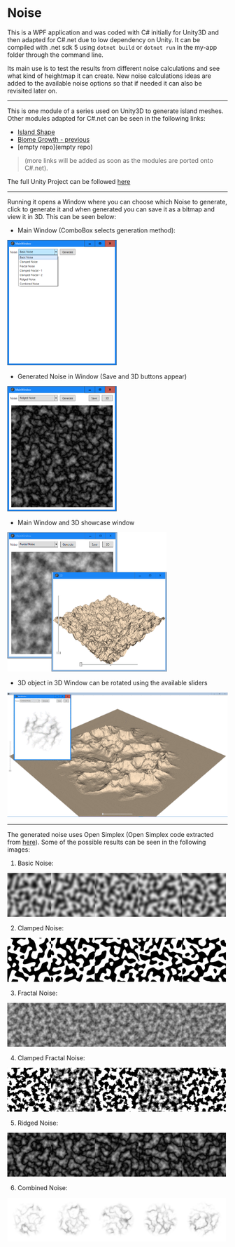 # Noise

This is a WPF application and was coded with C# initially for Unity3D and then adapted for C#.net due to low dependency on Unity. 
It can be compiled with .net sdk 5 using ``dotnet build`` or ``dotnet run`` in the my-app folder through the command line.

Its main use is to test the results from different noise calculations and see what kind of heightmap it can create. New noise calculations ideas are added to the available noise options so that if needed it can also be revisited later on.

---------------------------------------------------------------------------
This is one module of a series used on Unity3D to generate island meshes. Other modules adapted for C#.net can be seen in the following links:
* [Island Shape](https://github.com/brunorc93/islandShapeGen.net)  
* [Biome Growth - previous](https://github.com/brunorc93/BiomeGrowth.net)  
* [empty repo](empty repo)  

> (more links will be added as soon as the modules are ported onto C#.net).  

The full Unity Project can be followed [here](https://github.com/brunorc93/procgen) 

------------------------------------------------------------------------------

Running it opens a Window where you can choose which Noise to generate, click to generate it and when generated you can save it as a bitmap and view it in 3D. This can be seen below:

* Main Window (ComboBox selects generation method):

<div style="display: inline-block">
  <img style="float: left;" src="examples/SS/01.png?raw=true" width="250" alt="noise example">
</div>

* Generated Noise in Window (Save and 3D buttons appear)

<div style="display: inline-block">
  <img style="float: left;" src="examples/SS/02.png?raw=true" width="250" alt="noise example">
</div>

* Main Window and 3D showcase window

<div style="display: inline-block">
  <img style="float: left;" src="examples/SS/03.png?raw=true" width="365" alt="noise example">
</div>

* 3D object in 3D Window can be rotated using the available sliders

<div style="display: inline-block">
  <img style="float: left;" src="examples/SS/04.gif?raw=true" width="600" alt="noise example">
</div>

-------------------------------------------------------------------

The generated noise uses Open Simplex (Open Simplex code extracted from [here](https://gist.github.com/digitalshadow/134a3a02b67cecd72181)). Some of the possible results can be seen in the following images:

1. Basic Noise:
<div style="display: inline-block">
  <img style="float: left;" src="examples/000_.png?raw=true" width="100" height="100" alt="noise example">
  <img style="float: left;" src="examples/001_.png?raw=true" width="100" height="100" alt="noise example">
  <img style="float: left;" src="examples/002_.png?raw=true" width="100" height="100" alt="noise example">
  <img style="float: left;" src="examples/003_.png?raw=true" width="100" height="100" alt="noise example">
  <img style="float: left;" src="examples/030_.png?raw=true" width="100" height="100" alt="noise example">
</div>

2. Clamped Noise:
<div style="display: inline-block">
  <img style="float: left;" src="examples/004_.png?raw=true" width="100" height="100" alt="noise example">
  <img style="float: left;" src="examples/005_.png?raw=true" width="100" height="100" alt="noise example">
  <img style="float: left;" src="examples/006_.png?raw=true" width="100" height="100" alt="noise example">
  <img style="float: left;" src="examples/007_.png?raw=true" width="100" height="100" alt="noise example">
  <img style="float: left;" src="examples/029_.png?raw=true" width="100" height="100" alt="noise example">
</div>

3. Fractal Noise:
<div style="display: inline-block">
  <img style="float: left;" src="examples/008_.png?raw=true" width="100" height="100" alt="noise example">
  <img style="float: left;" src="examples/009_.png?raw=true" width="100" height="100" alt="noise example">
  <img style="float: left;" src="examples/010_.png?raw=true" width="100" height="100" alt="noise example">
  <img style="float: left;" src="examples/011_.png?raw=true" width="100" height="100" alt="noise example">
  <img style="float: left;" src="examples/028_.png?raw=true" width="100" height="100" alt="noise example">
</div>

4. Clamped Fractal Noise:
<div style="display: inline-block">
  <img style="float: left;" src="examples/012_.png?raw=true" width="100" height="100" alt="noise example">
  <img style="float: left;" src="examples/014_.png?raw=true" width="100" height="100" alt="noise example">
  <img style="float: left;" src="examples/013_.png?raw=true" width="100" height="100" alt="noise example">
  <img style="float: left;" src="examples/015_.png?raw=true" width="100" height="100" alt="noise example">
  <img style="float: left;" src="examples/027_.png?raw=true" width="100" height="100" alt="noise example">
</div>

5. Ridged Noise:
<div style="display: inline-block">
  <img style="float: left;" src="examples/016_.png?raw=true" width="100" height="100" alt="noise example">
  <img style="float: left;" src="examples/017_.png?raw=true" width="100" height="100" alt="noise example">
  <img style="float: left;" src="examples/018_.png?raw=true" width="100" height="100" alt="noise example">
  <img style="float: left;" src="examples/019_.png?raw=true" width="100" height="100" alt="noise example">
  <img style="float: left;" src="examples/025_.png?raw=true" width="100" height="100" alt="noise example">
</div>

6. Combined Noise:
<div style="display: inline-block">
  <img style="float: left;" src="examples/020_.png?raw=true" width="100" height="100" alt="noise example">
  <img style="float: left;" src="examples/021_.png?raw=true" width="100" height="100" alt="noise example">
  <img style="float: left;" src="examples/022_.png?raw=true" width="100" height="100" alt="noise example">
  <img style="float: left;" src="examples/023_.png?raw=true" width="100" height="100" alt="noise example">
  <img style="float: left;" src="examples/024_.png?raw=true" width="100" height="100" alt="noise example">
</div>
